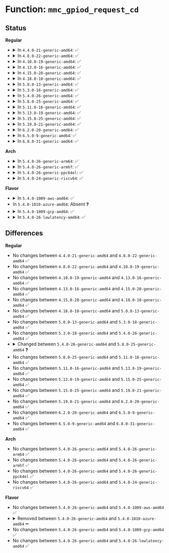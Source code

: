 # Function: <code>mmc_gpiod_request_cd</code>

## Status
<b>Regular</b>
<ul>
<li>
<details>
<summary>In <code>4.4.0-21-generic-amd64</code>: ✅</summary>

```c
int mmc_gpiod_request_cd(struct mmc_host * host, const char * con_id, unsigned int idx, bool override_active_level, unsigned int debounce, bool * gpio_invert)
```

```json
{
  "name": "mmc_gpiod_request_cd",
  "collision_type": "Unique Global",
  "inline_type": "No",
  "funcs": [
    {
      "addr": 18446744071585976176,
      "name": "mmc_gpiod_request_cd",
      "external": true,
      "loc": "drivers/mmc/core/slot-gpio.c:230",
      "file": "drivers/mmc/core/slot-gpio.c",
      "inline": "seen, unknown",
      "caller_inline": [],
      "caller_func": [
        "drivers/mmc/core/host.c:mmc_of_parse"
      ]
    }
  ],
  "symbols": [
    {
      "addr": 18446744071585976176,
      "name": "mmc_gpiod_request_cd",
      "section": ".text",
      "bind": "STB_GLOBAL",
      "size": 135
    }
  ]
}
```
</details>
</li>
<li>
<details>
<summary>In <code>4.8.0-22-generic-amd64</code>: ✅</summary>

```c
int mmc_gpiod_request_cd(struct mmc_host * host, const char * con_id, unsigned int idx, bool override_active_level, unsigned int debounce, bool * gpio_invert)
```

```json
{
  "name": "mmc_gpiod_request_cd",
  "collision_type": "Unique Global",
  "inline_type": "No",
  "funcs": [
    {
      "addr": 18446744071586381504,
      "name": "mmc_gpiod_request_cd",
      "external": true,
      "loc": "drivers/mmc/core/slot-gpio.c:230",
      "file": "drivers/mmc/core/slot-gpio.c",
      "inline": "seen, unknown",
      "caller_inline": [],
      "caller_func": [
        "drivers/mmc/core/host.c:mmc_of_parse"
      ]
    }
  ],
  "symbols": [
    {
      "addr": 18446744071586381504,
      "name": "mmc_gpiod_request_cd",
      "section": ".text",
      "bind": "STB_GLOBAL",
      "size": 135
    }
  ]
}
```
</details>
</li>
<li>
<details>
<summary>In <code>4.10.0-19-generic-amd64</code>: ✅</summary>

```c
int mmc_gpiod_request_cd(struct mmc_host * host, const char * con_id, unsigned int idx, bool override_active_level, unsigned int debounce, bool * gpio_invert)
```

```json
{
  "name": "mmc_gpiod_request_cd",
  "collision_type": "Unique Global",
  "inline_type": "No",
  "funcs": [
    {
      "addr": 18446744071586590400,
      "name": "mmc_gpiod_request_cd",
      "external": true,
      "loc": "drivers/mmc/core/slot-gpio.c:230",
      "file": "drivers/mmc/core/slot-gpio.c",
      "inline": "seen, unknown",
      "caller_inline": [],
      "caller_func": [
        "drivers/mmc/core/host.c:mmc_of_parse"
      ]
    }
  ],
  "symbols": [
    {
      "addr": 18446744071586590400,
      "name": "mmc_gpiod_request_cd",
      "section": ".text",
      "bind": "STB_GLOBAL",
      "size": 135
    }
  ]
}
```
</details>
</li>
<li>
<details>
<summary>In <code>4.13.0-16-generic-amd64</code>: ✅</summary>

```c
int mmc_gpiod_request_cd(struct mmc_host * host, const char * con_id, unsigned int idx, bool override_active_level, unsigned int debounce, bool * gpio_invert)
```

```json
{
  "name": "mmc_gpiod_request_cd",
  "collision_type": "Unique Global",
  "inline_type": "No",
  "funcs": [
    {
      "addr": 18446744071586714880,
      "name": "mmc_gpiod_request_cd",
      "external": true,
      "loc": "drivers/mmc/core/slot-gpio.c:232",
      "file": "drivers/mmc/core/slot-gpio.c",
      "inline": "seen, unknown",
      "caller_inline": [],
      "caller_func": [
        "drivers/mmc/core/host.c:mmc_of_parse"
      ]
    }
  ],
  "symbols": [
    {
      "addr": 18446744071586714880,
      "name": "mmc_gpiod_request_cd",
      "section": ".text",
      "bind": "STB_GLOBAL",
      "size": 123
    }
  ]
}
```
</details>
</li>
<li>
<details>
<summary>In <code>4.15.0-20-generic-amd64</code>: ✅</summary>

```c
int mmc_gpiod_request_cd(struct mmc_host * host, const char * con_id, unsigned int idx, bool override_active_level, unsigned int debounce, bool * gpio_invert)
```

```json
{
  "name": "mmc_gpiod_request_cd",
  "collision_type": "Unique Global",
  "inline_type": "No",
  "funcs": [
    {
      "addr": 18446744071587199712,
      "name": "mmc_gpiod_request_cd",
      "external": true,
      "loc": "drivers/mmc/core/slot-gpio.c:232",
      "file": "drivers/mmc/core/slot-gpio.c",
      "inline": "seen, unknown",
      "caller_inline": [],
      "caller_func": [
        "drivers/mmc/core/host.c:mmc_of_parse"
      ]
    }
  ],
  "symbols": [
    {
      "addr": 18446744071587199712,
      "name": "mmc_gpiod_request_cd",
      "section": ".text",
      "bind": "STB_GLOBAL",
      "size": 123
    }
  ]
}
```
</details>
</li>
<li>
<details>
<summary>In <code>4.18.0-10-generic-amd64</code>: ✅</summary>

```c
int mmc_gpiod_request_cd(struct mmc_host * host, const char * con_id, unsigned int idx, bool override_active_level, unsigned int debounce, bool * gpio_invert)
```

```json
{
  "name": "mmc_gpiod_request_cd",
  "collision_type": "Unique Global",
  "inline_type": "No",
  "funcs": [
    {
      "addr": 18446744071587500192,
      "name": "mmc_gpiod_request_cd",
      "external": true,
      "loc": "drivers/mmc/core/slot-gpio.c:259",
      "file": "drivers/mmc/core/slot-gpio.c",
      "inline": "seen, unknown",
      "caller_inline": [],
      "caller_func": [
        "drivers/mmc/core/host.c:mmc_of_parse"
      ]
    }
  ],
  "symbols": [
    {
      "addr": 18446744071587500192,
      "name": "mmc_gpiod_request_cd",
      "section": ".text",
      "bind": "STB_GLOBAL",
      "size": 128
    }
  ]
}
```
</details>
</li>
<li>
<details>
<summary>In <code>5.0.0-13-generic-amd64</code>: ✅</summary>

```c
int mmc_gpiod_request_cd(struct mmc_host * host, const char * con_id, unsigned int idx, bool override_active_level, unsigned int debounce, bool * gpio_invert)
```

```json
{
  "name": "mmc_gpiod_request_cd",
  "collision_type": "Unique Global",
  "inline_type": "No",
  "funcs": [
    {
      "addr": 18446744071587680128,
      "name": "mmc_gpiod_request_cd",
      "external": true,
      "loc": "drivers/mmc/core/slot-gpio.c:187",
      "file": "drivers/mmc/core/slot-gpio.c",
      "inline": "seen, unknown",
      "caller_inline": [],
      "caller_func": [
        "drivers/mmc/core/host.c:mmc_of_parse"
      ]
    }
  ],
  "symbols": [
    {
      "addr": 18446744071587680128,
      "name": "mmc_gpiod_request_cd",
      "section": ".text",
      "bind": "STB_GLOBAL",
      "size": 141
    }
  ]
}
```
</details>
</li>
<li>
<details>
<summary>In <code>5.3.0-18-generic-amd64</code>: ✅</summary>

```c
int mmc_gpiod_request_cd(struct mmc_host * host, const char * con_id, unsigned int idx, bool override_active_level, unsigned int debounce, bool * gpio_invert)
```

```json
{
  "name": "mmc_gpiod_request_cd",
  "collision_type": "Unique Global",
  "inline_type": "No",
  "funcs": [
    {
      "addr": 18446744071587958304,
      "name": "mmc_gpiod_request_cd",
      "external": true,
      "loc": "drivers/mmc/core/slot-gpio.c:179",
      "file": "drivers/mmc/core/slot-gpio.c",
      "inline": "seen, unknown",
      "caller_inline": [],
      "caller_func": [
        "drivers/mmc/core/host.c:mmc_of_parse"
      ]
    }
  ],
  "symbols": [
    {
      "addr": 18446744071587958304,
      "name": "mmc_gpiod_request_cd",
      "section": ".text",
      "bind": "STB_GLOBAL",
      "size": 136
    }
  ]
}
```
</details>
</li>
<li>
<details>
<summary>In <code>5.4.0-26-generic-amd64</code>: ✅</summary>

```c
int mmc_gpiod_request_cd(struct mmc_host * host, const char * con_id, unsigned int idx, bool override_active_level, unsigned int debounce, bool * gpio_invert)
```

```json
{
  "name": "mmc_gpiod_request_cd",
  "collision_type": "Unique Global",
  "inline_type": "No",
  "funcs": [
    {
      "addr": 18446744071588164272,
      "name": "mmc_gpiod_request_cd",
      "external": true,
      "loc": "drivers/mmc/core/slot-gpio.c:179",
      "file": "drivers/mmc/core/slot-gpio.c",
      "inline": "seen, unknown",
      "caller_inline": [],
      "caller_func": [
        "drivers/mmc/core/host.c:mmc_of_parse"
      ]
    }
  ],
  "symbols": [
    {
      "addr": 18446744071588164272,
      "name": "mmc_gpiod_request_cd",
      "section": ".text",
      "bind": "STB_GLOBAL",
      "size": 136
    }
  ]
}
```
</details>
</li>
<li>
<details>
<summary>In <code>5.8.0-25-generic-amd64</code>: ✅</summary>

```c
int mmc_gpiod_request_cd(struct mmc_host * host, const char * con_id, unsigned int idx, bool override_active_level, unsigned int debounce)
```

```json
{
  "name": "mmc_gpiod_request_cd",
  "collision_type": "Unique Global",
  "inline_type": "No",
  "funcs": [
    {
      "addr": 18446744071589028752,
      "name": "mmc_gpiod_request_cd",
      "external": true,
      "loc": "drivers/mmc/core/slot-gpio.c:169",
      "file": "drivers/mmc/core/slot-gpio.c",
      "inline": "seen, unknown",
      "caller_inline": [],
      "caller_func": [
        "drivers/mmc/core/host.c:mmc_of_parse"
      ]
    }
  ],
  "symbols": [
    {
      "addr": 18446744071589028752,
      "name": "mmc_gpiod_request_cd",
      "section": ".text",
      "bind": "STB_GLOBAL",
      "size": 162
    }
  ]
}
```
</details>
</li>
<li>
<details>
<summary>In <code>5.11.0-16-generic-amd64</code>: ✅</summary>

```c
int mmc_gpiod_request_cd(struct mmc_host * host, const char * con_id, unsigned int idx, bool override_active_level, unsigned int debounce)
```

```json
{
  "name": "mmc_gpiod_request_cd",
  "collision_type": "Unique Global",
  "inline_type": "No",
  "funcs": [
    {
      "addr": 18446744071589038288,
      "name": "mmc_gpiod_request_cd",
      "external": true,
      "loc": "drivers/mmc/core/slot-gpio.c:169",
      "file": "drivers/mmc/core/slot-gpio.c",
      "inline": "seen, unknown",
      "caller_inline": [],
      "caller_func": [
        "drivers/mmc/core/host.c:mmc_of_parse"
      ]
    }
  ],
  "symbols": [
    {
      "addr": 18446744071589038288,
      "name": "mmc_gpiod_request_cd",
      "section": ".text",
      "bind": "STB_GLOBAL",
      "size": 162
    }
  ]
}
```
</details>
</li>
<li>
<details>
<summary>In <code>5.13.0-19-generic-amd64</code>: ✅</summary>

```c
int mmc_gpiod_request_cd(struct mmc_host * host, const char * con_id, unsigned int idx, bool override_active_level, unsigned int debounce)
```

```json
{
  "name": "mmc_gpiod_request_cd",
  "collision_type": "Unique Global",
  "inline_type": "No",
  "funcs": [
    {
      "addr": 18446744071588925440,
      "name": "mmc_gpiod_request_cd",
      "external": true,
      "loc": "drivers/mmc/core/slot-gpio.c:169",
      "file": "drivers/mmc/core/slot-gpio.c",
      "inline": "seen, unknown",
      "caller_inline": [],
      "caller_func": [
        "drivers/mmc/core/host.c:mmc_of_parse"
      ]
    }
  ],
  "symbols": [
    {
      "addr": 18446744071588925440,
      "name": "mmc_gpiod_request_cd",
      "section": ".text",
      "bind": "STB_GLOBAL",
      "size": 162
    }
  ]
}
```
</details>
</li>
<li>
<details>
<summary>In <code>5.15.0-25-generic-amd64</code>: ✅</summary>

```c
int mmc_gpiod_request_cd(struct mmc_host * host, const char * con_id, unsigned int idx, bool override_active_level, unsigned int debounce)
```

```json
{
  "name": "mmc_gpiod_request_cd",
  "collision_type": "Unique Global",
  "inline_type": "No",
  "funcs": [
    {
      "addr": 18446744071589632400,
      "name": "mmc_gpiod_request_cd",
      "external": true,
      "loc": "drivers/mmc/core/slot-gpio.c:169",
      "file": "drivers/mmc/core/slot-gpio.c",
      "inline": "seen, unknown",
      "caller_inline": [],
      "caller_func": [
        "drivers/mmc/core/host.c:mmc_of_parse"
      ]
    }
  ],
  "symbols": [
    {
      "addr": 18446744071589632400,
      "name": "mmc_gpiod_request_cd",
      "section": ".text",
      "bind": "STB_GLOBAL",
      "size": 162
    }
  ]
}
```
</details>
</li>
<li>
<details>
<summary>In <code>5.19.0-21-generic-amd64</code>: ✅</summary>

```c
int mmc_gpiod_request_cd(struct mmc_host * host, const char * con_id, unsigned int idx, bool override_active_level, unsigned int debounce)
```

```json
{
  "name": "mmc_gpiod_request_cd",
  "collision_type": "Unique Global",
  "inline_type": "No",
  "funcs": [
    {
      "addr": 18446744071591132448,
      "name": "mmc_gpiod_request_cd",
      "external": true,
      "loc": "drivers/mmc/core/slot-gpio.c:169",
      "file": "drivers/mmc/core/slot-gpio.c",
      "inline": "seen, unknown",
      "caller_inline": [],
      "caller_func": [
        "drivers/mmc/core/host.c:mmc_of_parse"
      ]
    }
  ],
  "symbols": [
    {
      "addr": 18446744071591132448,
      "name": "mmc_gpiod_request_cd",
      "section": ".text",
      "bind": "STB_GLOBAL",
      "size": 215
    }
  ]
}
```
</details>
</li>
<li>
<details>
<summary>In <code>6.2.0-20-generic-amd64</code>: ✅</summary>

```c
int mmc_gpiod_request_cd(struct mmc_host * host, const char * con_id, unsigned int idx, bool override_active_level, unsigned int debounce)
```

```json
{
  "name": "mmc_gpiod_request_cd",
  "collision_type": "Unique Global",
  "inline_type": "No",
  "funcs": [
    {
      "addr": 18446744071592856000,
      "name": "mmc_gpiod_request_cd",
      "external": true,
      "loc": "drivers/mmc/core/slot-gpio.c:169",
      "file": "drivers/mmc/core/slot-gpio.c",
      "inline": "seen, unknown",
      "caller_inline": [],
      "caller_func": [
        "drivers/mmc/core/host.c:mmc_of_parse"
      ]
    }
  ],
  "symbols": [
    {
      "addr": 18446744071592856000,
      "name": "mmc_gpiod_request_cd",
      "section": ".text",
      "bind": "STB_GLOBAL",
      "size": 215
    }
  ]
}
```
</details>
</li>
<li>
<details>
<summary>In <code>6.5.0-9-generic-amd64</code>: ✅</summary>

```c
int mmc_gpiod_request_cd(struct mmc_host * host, const char * con_id, unsigned int idx, bool override_active_level, unsigned int debounce)
```

```json
{
  "name": "mmc_gpiod_request_cd",
  "collision_type": "Unique Global",
  "inline_type": "No",
  "funcs": [
    {
      "addr": 18446744071593292944,
      "name": "mmc_gpiod_request_cd",
      "external": true,
      "loc": "drivers/mmc/core/slot-gpio.c:184",
      "file": "drivers/mmc/core/slot-gpio.c",
      "inline": "seen, unknown",
      "caller_inline": [],
      "caller_func": [
        "drivers/mmc/core/host.c:mmc_of_parse"
      ]
    }
  ],
  "symbols": [
    {
      "addr": 18446744071593292944,
      "name": "mmc_gpiod_request_cd",
      "section": ".text",
      "bind": "STB_GLOBAL",
      "size": 215
    }
  ]
}
```
</details>
</li>
<li>
<details>
<summary>In <code>6.8.0-31-generic-amd64</code>: ✅</summary>

```c
int mmc_gpiod_request_cd(struct mmc_host * host, const char * con_id, unsigned int idx, bool override_active_level, unsigned int debounce)
```

```json
{
  "name": "mmc_gpiod_request_cd",
  "collision_type": "Unique Global",
  "inline_type": "No",
  "funcs": [
    {
      "addr": 18446744071594049008,
      "name": "mmc_gpiod_request_cd",
      "external": true,
      "loc": "drivers/mmc/core/slot-gpio.c:188",
      "file": "drivers/mmc/core/slot-gpio.c",
      "inline": "seen, unknown",
      "caller_inline": [],
      "caller_func": [
        "drivers/mmc/core/host.c:mmc_of_parse"
      ]
    }
  ],
  "symbols": [
    {
      "addr": 18446744071594049008,
      "name": "mmc_gpiod_request_cd",
      "section": ".text",
      "bind": "STB_GLOBAL",
      "size": 215
    }
  ]
}
```
</details>
</li>
</ul>
<b>Arch</b>
<ul>
<li>
<details>
<summary>In <code>5.4.0-26-generic-arm64</code>: ✅</summary>

```c
int mmc_gpiod_request_cd(struct mmc_host * host, const char * con_id, unsigned int idx, bool override_active_level, unsigned int debounce, bool * gpio_invert)
```

```json
{
  "name": "mmc_gpiod_request_cd",
  "collision_type": "Unique Global",
  "inline_type": "No",
  "funcs": [
    {
      "addr": 18446603336501418936,
      "name": "mmc_gpiod_request_cd",
      "external": true,
      "loc": "drivers/mmc/core/slot-gpio.c:179",
      "file": "drivers/mmc/core/slot-gpio.c",
      "inline": "seen, unknown",
      "caller_inline": [],
      "caller_func": [
        "drivers/mmc/core/host.c:mmc_of_parse",
        "drivers/mmc/host/mmci.c:mmci_probe"
      ]
    }
  ],
  "symbols": [
    {
      "addr": 18446603336501418936,
      "name": "mmc_gpiod_request_cd",
      "section": ".text",
      "bind": "STB_GLOBAL",
      "size": 188
    }
  ]
}
```
</details>
</li>
<li>
<details>
<summary>In <code>5.4.0-26-generic-armhf</code>: ✅</summary>

```c
int mmc_gpiod_request_cd(struct mmc_host * host, const char * con_id, unsigned int idx, bool override_active_level, unsigned int debounce, bool * gpio_invert)
```

```json
{
  "name": "mmc_gpiod_request_cd",
  "collision_type": "Unique Global",
  "inline_type": "No",
  "funcs": [
    {
      "addr": 3233907076,
      "name": "mmc_gpiod_request_cd",
      "external": true,
      "loc": "drivers/mmc/core/slot-gpio.c:179",
      "file": "drivers/mmc/core/slot-gpio.c",
      "inline": "seen, unknown",
      "caller_inline": [],
      "caller_func": [
        "drivers/mmc/core/host.c:mmc_of_parse",
        "drivers/mmc/host/mmci.c:mmci_probe",
        "drivers/mmc/host/sdhci-esdhc-imx.c:sdhci_esdhc_imx_probe"
      ]
    }
  ],
  "symbols": [
    {
      "addr": 3233907076,
      "name": "mmc_gpiod_request_cd",
      "section": ".text",
      "bind": "STB_GLOBAL",
      "size": 148
    }
  ]
}
```
</details>
</li>
<li>
<details>
<summary>In <code>5.4.0-26-generic-ppc64el</code>: ✅</summary>

```c
int mmc_gpiod_request_cd(struct mmc_host * host, const char * con_id, unsigned int idx, bool override_active_level, unsigned int debounce, bool * gpio_invert)
```

```json
{
  "name": "mmc_gpiod_request_cd",
  "collision_type": "Unique Global",
  "inline_type": "No",
  "funcs": [
    {
      "addr": 13835058055294988960,
      "name": "mmc_gpiod_request_cd",
      "external": true,
      "loc": "drivers/mmc/core/slot-gpio.c:179",
      "file": "drivers/mmc/core/slot-gpio.c",
      "inline": "seen, unknown",
      "caller_inline": [],
      "caller_func": [
        "drivers/mmc/core/host.c:mmc_of_parse"
      ]
    }
  ],
  "symbols": [
    {
      "addr": 13835058055294988960,
      "name": "mmc_gpiod_request_cd",
      "section": ".text",
      "bind": "STB_GLOBAL",
      "size": 280
    }
  ]
}
```
</details>
</li>
<li>
<details>
<summary>In <code>5.4.0-24-generic-riscv64</code>: ✅</summary>

```c
int mmc_gpiod_request_cd(struct mmc_host * host, const char * con_id, unsigned int idx, bool override_active_level, unsigned int debounce, bool * gpio_invert)
```

```json
{
  "name": "mmc_gpiod_request_cd",
  "collision_type": "Unique Global",
  "inline_type": "No",
  "funcs": [
    {
      "addr": 18446743936278023138,
      "name": "mmc_gpiod_request_cd",
      "external": true,
      "loc": "drivers/mmc/core/slot-gpio.c:179",
      "file": "drivers/mmc/core/slot-gpio.c",
      "inline": "seen, unknown",
      "caller_inline": [],
      "caller_func": [
        "drivers/mmc/core/host.c:mmc_of_parse"
      ]
    }
  ],
  "symbols": [
    {
      "addr": 18446743936278023138,
      "name": "mmc_gpiod_request_cd",
      "section": ".text",
      "bind": "STB_GLOBAL",
      "size": 162
    }
  ]
}
```
</details>
</li>
</ul>
<b>Flavor</b>
<ul>
<li>
<details>
<summary>In <code>5.4.0-1009-aws-amd64</code>: ✅</summary>

```c
int mmc_gpiod_request_cd(struct mmc_host * host, const char * con_id, unsigned int idx, bool override_active_level, unsigned int debounce, bool * gpio_invert)
```

```json
{
  "name": "mmc_gpiod_request_cd",
  "collision_type": "Unique Global",
  "inline_type": "No",
  "funcs": [
    {
      "addr": 18446744071587785840,
      "name": "mmc_gpiod_request_cd",
      "external": true,
      "loc": "drivers/mmc/core/slot-gpio.c:179",
      "file": "drivers/mmc/core/slot-gpio.c",
      "inline": "seen, unknown",
      "caller_inline": [],
      "caller_func": [
        "drivers/mmc/core/host.c:mmc_of_parse"
      ]
    }
  ],
  "symbols": [
    {
      "addr": 18446744071587785840,
      "name": "mmc_gpiod_request_cd",
      "section": ".text",
      "bind": "STB_GLOBAL",
      "size": 136
    }
  ]
}
```
</details>
</li>
<li>
In <code>5.4.0-1010-azure-amd64</code>: Absent ❓
</li>
<li>
<details>
<summary>In <code>5.4.0-1009-gcp-amd64</code>: ✅</summary>

```c
int mmc_gpiod_request_cd(struct mmc_host * host, const char * con_id, unsigned int idx, bool override_active_level, unsigned int debounce, bool * gpio_invert)
```

```json
{
  "name": "mmc_gpiod_request_cd",
  "collision_type": "Unique Global",
  "inline_type": "No",
  "funcs": [
    {
      "addr": 18446744071588118800,
      "name": "mmc_gpiod_request_cd",
      "external": true,
      "loc": "drivers/mmc/core/slot-gpio.c:179",
      "file": "drivers/mmc/core/slot-gpio.c",
      "inline": "seen, unknown",
      "caller_inline": [],
      "caller_func": [
        "drivers/mmc/core/host.c:mmc_of_parse"
      ]
    }
  ],
  "symbols": [
    {
      "addr": 18446744071588118800,
      "name": "mmc_gpiod_request_cd",
      "section": ".text",
      "bind": "STB_GLOBAL",
      "size": 136
    }
  ]
}
```
</details>
</li>
<li>
<details>
<summary>In <code>5.4.0-26-lowlatency-amd64</code>: ✅</summary>

```c
int mmc_gpiod_request_cd(struct mmc_host * host, const char * con_id, unsigned int idx, bool override_active_level, unsigned int debounce, bool * gpio_invert)
```

```json
{
  "name": "mmc_gpiod_request_cd",
  "collision_type": "Unique Global",
  "inline_type": "No",
  "funcs": [
    {
      "addr": 18446744071588236336,
      "name": "mmc_gpiod_request_cd",
      "external": true,
      "loc": "drivers/mmc/core/slot-gpio.c:179",
      "file": "drivers/mmc/core/slot-gpio.c",
      "inline": "seen, unknown",
      "caller_inline": [],
      "caller_func": [
        "drivers/mmc/core/host.c:mmc_of_parse"
      ]
    }
  ],
  "symbols": [
    {
      "addr": 18446744071588236336,
      "name": "mmc_gpiod_request_cd",
      "section": ".text",
      "bind": "STB_GLOBAL",
      "size": 136
    }
  ]
}
```
</details>
</li>
</ul>

## Differences
<b>Regular</b>
<ul>
<li>
No changes between <code>4.4.0-21-generic-amd64</code> and <code>4.8.0-22-generic-amd64</code> ✅
</li>
<li>
No changes between <code>4.8.0-22-generic-amd64</code> and <code>4.10.0-19-generic-amd64</code> ✅
</li>
<li>
No changes between <code>4.10.0-19-generic-amd64</code> and <code>4.13.0-16-generic-amd64</code> ✅
</li>
<li>
No changes between <code>4.13.0-16-generic-amd64</code> and <code>4.15.0-20-generic-amd64</code> ✅
</li>
<li>
No changes between <code>4.15.0-20-generic-amd64</code> and <code>4.18.0-10-generic-amd64</code> ✅
</li>
<li>
No changes between <code>4.18.0-10-generic-amd64</code> and <code>5.0.0-13-generic-amd64</code> ✅
</li>
<li>
No changes between <code>5.0.0-13-generic-amd64</code> and <code>5.3.0-18-generic-amd64</code> ✅
</li>
<li>
No changes between <code>5.3.0-18-generic-amd64</code> and <code>5.4.0-26-generic-amd64</code> ✅
</li>
<li>
<details>
<summary>Changed between <code>5.4.0-26-generic-amd64</code> and <code>5.8.0-25-generic-amd64</code> ❓</summary>
<ul>
<li>
<b>Param removed. </b>
<code>bool * gpio_invert</code>
</li>
</ul>
</details>
</li>
<li>
No changes between <code>5.8.0-25-generic-amd64</code> and <code>5.11.0-16-generic-amd64</code> ✅
</li>
<li>
No changes between <code>5.11.0-16-generic-amd64</code> and <code>5.13.0-19-generic-amd64</code> ✅
</li>
<li>
No changes between <code>5.13.0-19-generic-amd64</code> and <code>5.15.0-25-generic-amd64</code> ✅
</li>
<li>
No changes between <code>5.15.0-25-generic-amd64</code> and <code>5.19.0-21-generic-amd64</code> ✅
</li>
<li>
No changes between <code>5.19.0-21-generic-amd64</code> and <code>6.2.0-20-generic-amd64</code> ✅
</li>
<li>
No changes between <code>6.2.0-20-generic-amd64</code> and <code>6.5.0-9-generic-amd64</code> ✅
</li>
<li>
No changes between <code>6.5.0-9-generic-amd64</code> and <code>6.8.0-31-generic-amd64</code> ✅
</li>
</ul>
<b>Arch</b>
<ul>
<li>
No changes between <code>5.4.0-26-generic-amd64</code> and <code>5.4.0-26-generic-arm64</code> ✅
</li>
<li>
No changes between <code>5.4.0-26-generic-amd64</code> and <code>5.4.0-26-generic-armhf</code> ✅
</li>
<li>
No changes between <code>5.4.0-26-generic-amd64</code> and <code>5.4.0-26-generic-ppc64el</code> ✅
</li>
<li>
No changes between <code>5.4.0-26-generic-amd64</code> and <code>5.4.0-24-generic-riscv64</code> ✅
</li>
</ul>
<b>Flavor</b>
<ul>
<li>
No changes between <code>5.4.0-26-generic-amd64</code> and <code>5.4.0-1009-aws-amd64</code> ✅
</li>
<li>
<details>
<summary>Removed between <code>5.4.0-26-generic-amd64</code> and <code>5.4.0-1010-azure-amd64</code> ➖</summary>

```c
int mmc_gpiod_request_cd(struct mmc_host * host, const char * con_id, unsigned int idx, bool override_active_level, unsigned int debounce, bool * gpio_invert)
```
</details>
</li>
<li>
No changes between <code>5.4.0-26-generic-amd64</code> and <code>5.4.0-1009-gcp-amd64</code> ✅
</li>
<li>
No changes between <code>5.4.0-26-generic-amd64</code> and <code>5.4.0-26-lowlatency-amd64</code> ✅
</li>
</ul>
